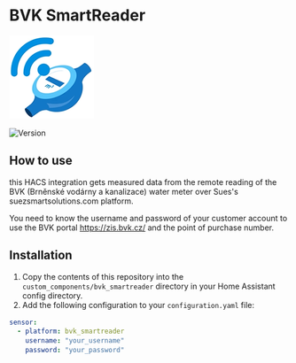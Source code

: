 # BVK SmartReader

![Logo](custom_components/bvk_smartreader/icon.png)

![Version](https://img.shields.io/badge/version-1.0.2-blue)

## How to use

this HACS integration gets measured data from the remote reading of the BVK (Brněnské vodárny a kanalizace) water meter over Sues's suezsmartsolutions.com platform.

You need to know the username and password of your customer account to use the BVK portal https://zis.bvk.cz/ and the point of purchase number.

## Installation

1. Copy the contents of this repository into the `custom_components/bvk_smartreader` directory in your Home Assistant config directory.
2. Add the following configuration to your `configuration.yaml` file:

```yaml
sensor:
  - platform: bvk_smartreader
    username: "your_username"
    password: "your_password"

